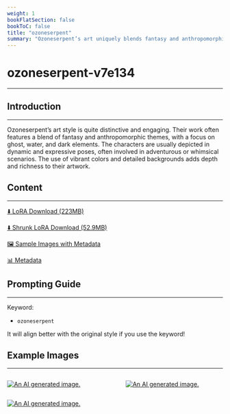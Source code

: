 ```yaml
---
weight: 1
bookFlatSection: false
bookToC: false
title: "ozoneserpent"
summary: "Ozoneserpent’s art uniquely blends fantasy and anthropomorphic themes with vibrant colors and detailed backgrounds, featuring dynamic characters in adventurous scenarios."
---
```


<!--markdownlint-disable MD025 MD033 -->

# ozoneserpent-v7e134

---

## Introduction

---

Ozoneserpent’s art style is quite distinctive and engaging. Their work often features a blend of fantasy and anthropomorphic themes, with a focus on ghost, water, and dark elements. The characters are usually depicted in dynamic and expressive poses, often involved in adventurous or whimsical scenarios. The use of vibrant colors and detailed backgrounds adds depth and richness to their artwork.

## Content

---

[⬇️ LoRA Download (223MB)](https://huggingface.co/k4d3/yiff_toolkit/resolve/main/compass_loras/ozoneserpent-v7e134/ozoneserpent-v7e134.safetensors?download=true)

[⬇️ Shrunk LoRA Download (52.9MB)](https://huggingface.co/k4d3/yiff_toolkit/resolve/main/compass_loras/ozoneserpent-v7e134/ozoneserpent-v7e134_frockpt1_th-3.55.safetensors)

[🖼️ Sample Images with Metadata](https://huggingface.co/k4d3/yiff_toolkit/tree/main/static/ozoneserpent)

<!--
[📐 Dataset](https://huggingface.co/datasets/k4d3/furry/tree/main/)
-->

[📊 Metadata](https://huggingface.co/k4d3/yiff_toolkit/resolve/main/compass_loras/ozoneserpent-v7e134/ozoneserpent-v7e134.json)

## Prompting Guide

---

Keyword:

- `ozoneserpent`

It will align better with the original style if you use the keyword!

<!--

### Suggested Tags

-->

## Example Images

---

<!-- ⚠️ TODO: Thumbnails -->

<div style="display: flex; justify-content: space-between;">
  <div style="display: flex; justify-content: space-between; width: 45%;">

[![An AI generated image.](https://huggingface.co/k4d3/yiff_toolkit/resolve/main/static/ozoneserpent/i2i_00036_.png)](https://huggingface.co/k4d3/yiff_toolkit/resolve/main/static/ozoneserpent/i2i_00036_.png)

</div>
  <div style="display: flex; justify-content: space-between; width: 45%;">

[![An AI generated image.](https://huggingface.co/k4d3/yiff_toolkit/resolve/main/static/ozoneserpent/i2i_00056_.png)](https://huggingface.co/k4d3/yiff_toolkit/resolve/main/static/ozoneserpent/i2i_00056_.png)

  </div>
</div>

<div style="display: flex; justify-content: space-between;">

[![An AI generated image.](https://huggingface.co/k4d3/yiff_toolkit/resolve/main/static/ozoneserpent/i2i/horny-awoo.png)](https://huggingface.co/k4d3/yiff_toolkit/resolve/main/static/ozoneserpent/i2i/horny-awoo.png)

</div>
